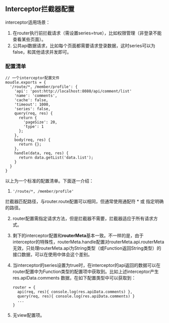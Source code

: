 ## Interceptor拦截器配置

interceptor适用场景：

1. 在router执行前拦截请求（需设置series=true），比如权限管理（非登录不能查看某些页面）。
2. 公共api数据请求，比如每个页面都需要请求登录数据，这时series可以为false，和其他请求并发即可。


### 配置清单
```
// 一个interceptor配置文件
moudle.exports = {
  '/route/*, /member/profile': {
    'api': 'post:http://localhost:8080/api/comment/list'
    'name': 'comments',
    'cache': false,
    'timeout': 1000,
    'series': false,
    query(req, res) {
      return {
        'pageSize': 20,
        'type': 1
      };
    },
    body(req, res) {
      return {};
    },
    handle(data, req, res) {
      return data.getList('data.list');
    }
  }
}
```

以上为一个标准的配置清单。下面逐一介绍：

1. `'/route/*, /member/profile'`

  拦截器匹配路径，与router.route配置可以相同，但通常使用通配符 * 或 指定明确的路径。
  
2. router配置需指定请求方法，但是拦截器不需要，拦截器适应于所有请求方式。
3. 剩下的interceptor配置和**routerMeta**基本一致。不一样的是，由于interceptor的特殊性，routerMeta.handle配置对routerMeta.api.routerMeta无效，只处理routerMeta.api为String类型（或Function返回String类型）的接口数据，可以在使用中体会这个差别。
4. 当interceptor的series设置为true时，在interceptor的api返回的数据可以在router配置中为Function类型的配置项中获取到。比如上述interceptor产生 res.apiData.comments 数据，在如下配置类型中可以获取到：
   ```
   router = {
     api(req, res){ console.log(res.apiData.comments) },
     query(req, res){ console.log(res.apiData.comments) }
     ...
   }
   ```
   
4. 无view配置项。
